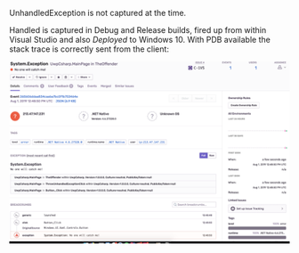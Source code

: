 UnhandledException is not captured at the time.

Handled is captured in Debug and Release builds, fired up from within Visual Studio and also _Deployed_ to Windows 10.
With PDB available the stack trace is correctly sent from the client:

![Sample event in Sentry](UWP-CSharp-Windows10.png)
